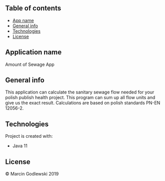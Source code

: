 ## Table of contents
* [App name](#app-name)
* [General info](#general-info)
* [Technologies](#technologies)
* [License](#license)

## Application name
Amount of Sewage App

## General info
This application can calculate the sanitary sewage flow  needed for your polish publish health project. 
This program can sum up all flow units and give us the exact result. 
Calculations are based on polish standards PN-EN 12056-2.
	
## Technologies
Project is created with:
* Java 11

## License
© Marcin Godlewski 2019
